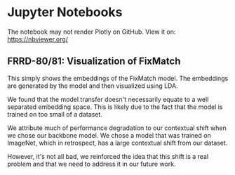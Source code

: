# Jupyter Notebooks

The notebook may not render Plotly on GitHub.
View it on: https://nbviewer.org/

## FRRD-80/81: Visualization of FixMatch

This simply shows the embeddings of the FixMatch model.
The embeddings are generated by the model and then visualized using LDA.

We found that the model transfer doesn't necessarily equate to a well separated
embedding space. This is likely due to the fact that the model is trained on
too small of a dataset.

We attribute much of performance degradation to our contextual shift when
we chose our backbone model. We chose a model that was trained on ImageNet,
which in retrospect, has a large contextual shift from our dataset.

However, it's not all bad, we reinforced the idea that this shift is a real
problem and that we need to address it in our future work.

